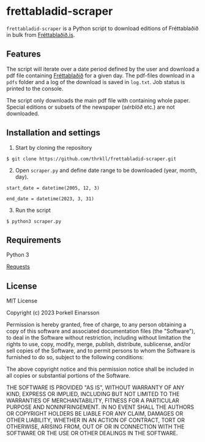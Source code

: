 # frettabladid-scraper

`frettabladid-scraper` is a Python script to download editions of Fréttablaðið in bulk from [Fréttablaðið.is](www.frettabladid.is).

## Features

The script will iterate over a date period defined by the user and download a pdf file containing [Fréttablaðið](www.frettabladid.is) for a given day. The pdf-files download in a `pdfs` folder and a log of the download is saved in `log.txt`. Job status is printed to the console.

The script only downloads the main pdf file with containing whole paper. Special editions or subsets of the newspaper (_sérblöð_ etc.) are not downloaded.

## Installation and settings

1. Start by cloning the repository

`$ git clone https://github.com/thrkll/frettabladid-scraper.git`

2. Open `scraper.py` and define date range to be downloaded (year, month, day).

`start_date = datetime(2005, 12, 3)`

`end_date = datetime(2023, 3, 31)`

3. Run the script

`$ python3 scraper.py`

## Requirements

Python 3

[Requests](https://pypi.org/project/requests/)

## License

MIT License

Copyright (c) 2023 Þorkell Einarsson

Permission is hereby granted, free of charge, to any person obtaining a copy of this software and associated documentation files (the "Software"), to deal in the Software without restriction, including without limitation the rights to use, copy, modify, merge, publish, distribute, sublicense, and/or sell copies of the Software, and to permit persons to whom the Software is furnished to do so, subject to the following conditions:

The above copyright notice and this permission notice shall be included in all copies or substantial portions of the Software.

THE SOFTWARE IS PROVIDED "AS IS", WITHOUT WARRANTY OF ANY KIND, EXPRESS OR IMPLIED, INCLUDING BUT NOT LIMITED TO THE WARRANTIES OF MERCHANTABILITY, FITNESS FOR A PARTICULAR PURPOSE AND NONINFRINGEMENT. IN NO EVENT SHALL THE AUTHORS OR COPYRIGHT HOLDERS BE LIABLE FOR ANY CLAIM, DAMAGES OR OTHER LIABILITY, WHETHER IN AN ACTION OF CONTRACT, TORT OR OTHERWISE, ARISING FROM, OUT OF OR IN CONNECTION WITH THE SOFTWARE OR THE USE OR OTHER DEALINGS IN THE SOFTWARE.
